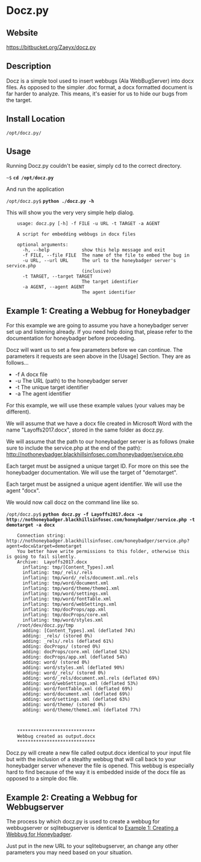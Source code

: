 
Docz.py
=======

Website
-------

<https://bitbucket.org/Zaeyx/docz.py>

Description
-----------

Docz is a simple tool used to insert webbugs (Ala WebBugServer) into docx files.
As opposed to the simpler .doc format, a docx formatted document is far harder to analyze.
This means, it's easier for us to hide our bugs from the target.

Install Location
----------------

`/opt/docz.py/`

Usage
-----


Running Docz.py couldn't be easier, simply cd to the correct directory.

`~$` **`cd /opt/docz.py`**

And run the application

`/opt/docz.py$` **`python ./docz.py -h`**

This will show you the very very simple help dialog.

		usage: docz.py [-h] -f FILE -u URL -t TARGET -a AGENT
		
		A script for embedding webbugs in docx files
		
		optional arguments:
		  -h, --help            show this help message and exit
		  -f FILE, --file FILE  The name of the file to embed the bug in
		  -u URL, --url URL     The url to the honeybadger server's service.php
		                        (inclusive)
		  -t TARGET, --target TARGET
		                        The target identifier
		  -a AGENT, --agent AGENT
		                        The agent identifier


Example 1: Creating a Webbug for Honeybadger
--------------------------------------------

For this example we are going to assume you have a honeybadger server set up and listening already.  If you need help doing that, please refer to the documentation for honeybadger before proceeding.

Docz will want us to set a few parameters before we can continue.  The parameters it requests are seen above in the [Usage] Section.  They are as follows...

* -f A docx file
* -u The URL (path) to the honeybadger server
* -t The unique target identifier
* -a The agent identifier

For this example, we will use these example values (your values may be different).

We will assume that we have a docx file created in Microsoft Word with the name "Layoffs2017.docx", stored in the same folder as docz.py.

We will assume that the path to our honeybadger server is as follows (make sure to include the service.php at the end of the path): http://nothoneybadger.blackhillsinfosec.com/honeybadger/service.php

Each target must be assigned a unique target ID.  For more on this see the honeybadger documentation.  We will use the target of "demotarget".

Each target must be assigned a unique agent identifier.  We will use the agent "docx".

We would now call docz on the command line like so.

`/opt/docz.py$` **`python docz.py -f Layoffs2017.docx -u http://nothoneybadger.blackhillsinfosec.com/honeybadger/service.php -t demotarget -a docx`**

		Connection string: http://nothoneybadger.blackhillsinfosec.com/honeybadger/service.php?agent=docx&target=demotarget
		You better have write permissions to this folder, otherwise this is going to fail silently.
		Archive:  Layoffs2017.docx
		  inflating: tmp/[Content_Types].xml
		  inflating: tmp/_rels/.rels
		  inflating: tmp/word/_rels/document.xml.rels
		  inflating: tmp/word/document.xml
		  inflating: tmp/word/theme/theme1.xml
		  inflating: tmp/word/settings.xml
		  inflating: tmp/word/fontTable.xml
		  inflating: tmp/word/webSettings.xml
		  inflating: tmp/docProps/app.xml
		  inflating: tmp/docProps/core.xml
		  inflating: tmp/word/styles.xml
		/root/dev/docz.py/tmp
		  adding: [Content_Types].xml (deflated 74%)
		  adding: _rels/ (stored 0%)
		  adding: _rels/.rels (deflated 61%)
		  adding: docProps/ (stored 0%)
		  adding: docProps/core.xml (deflated 52%)
		  adding: docProps/app.xml (deflated 54%)
		  adding: word/ (stored 0%)
		  adding: word/styles.xml (deflated 90%)
		  adding: word/_rels/ (stored 0%)
		  adding: word/_rels/document.xml.rels (deflated 69%)
		  adding: word/webSettings.xml (deflated 53%)
		  adding: word/fontTable.xml (deflated 69%)
		  adding: word/document.xml (deflated 69%)
		  adding: word/settings.xml (deflated 63%)
		  adding: word/theme/ (stored 0%)
		  adding: word/theme/theme1.xml (deflated 77%)
		
		
		
		*****************************
		Webbug created as output.docx
		*****************************


Docz.py will create a new file called output.docx identical to your input file but with the inclusion of a stealthy webbug that will call back to your honeybadger server whenever the file is opened.  This webbug is especially hard to find because of the way it is embedded inside of the docx file as opposed to a simple doc file.




Example 2: Creating a Webbug for Webbugserver
---------------------------------------------

The process by which docz.py is used to create a webbug for webbugserver or sqlitebugserver is identical to [Example 1: Creating a Webbug for Honeybadger](Example_1:_Creating_a_Webbug_for_Honeybadger).  

Just put in the new URL to your sqlitebugserver, an change any other parameters you may need based on your situation.
